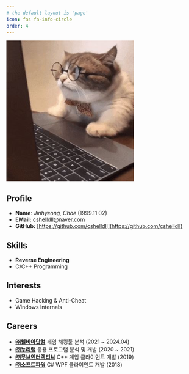 ```yaml
---
# the default layout is 'page'
icon: fas fa-info-circle
order: 4
---
```


![](/assets/img/avatar.jpg)

## Profile
- **Name**: *Jinhyeong, Choe* (1999.11.02)
- **EMail:** cshelldll@naver.com
- **GitHub:** [https://github.com/cshelldll](https://github.com/cshelldll)

## Skills
- **Reverse Engineering**
- C/C++ Programming

## Interests
- Game Hacking & Anti-Cheat
- Windows Internals

## Careers
- **[㈜웰비아닷컴](https://www.wellbia.com/)** 게임 해킹툴 분석 (2021 ~ 2024.04)
- **[㈜누리랩](https://www.nurilab.com/)** 응용 프로그램 분석 및 개발 (2020 ~ 2021)
- **[㈜무브인터렉티브](https://www.moveint.io/)** C++ 게임 클라이언트 개발 (2019)
- **[㈜소프트파워](https://www.smartmaker.com/)** C# WPF 클라이언트 개발 (2018)